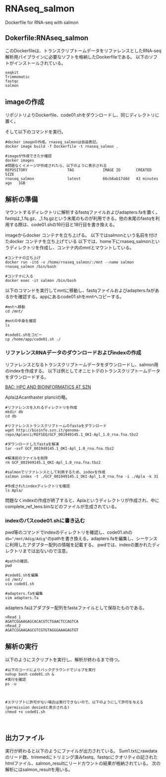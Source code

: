 # RNAseq_salmon
Dockerfile for RNA-seq with salmon

## Dokerfile:RNAseq_salmon
このDockerfileは、トランスクリプトームデータをリファレンスとしたRNA-seq解析用パイプラインに必要なソフトを格納したDockerfileである。
以下のソフトがインストールされている。
```sh:make image 
seqkit
Trimmomatic
fastqc
salmon
```
## imageの作成
リポジトリよりDockerfile、code01.shをダウンロードし、同じディレクトリに置く。


そして以下のコマンドを実行。
```sh:make image 
#docker imageの作成。rnaseq_salmonは自由表記。
docker image build -f Dockerfile -t rnaseq_salmon .

#imageが作成できたか確認
docker images
#問題なくイメージが作成されたら、以下のように表示される
REPOSITORY                  TAG             IMAGE ID       CREATED          SIZE
rnaseq_salmon               latest          66cb8ab17d4d   43 minutes ago   1GB
```

## 解析の準備

マウントするディレクトリに解析するfastqファイルおよびadapters.faを置く。
fastqは_1.fq.gz、_1.fq.gzという末尾のものが利用できる。他の末尾のfastqを利用する際は、code01.shの16行目と18行目を書き換える。

imageからdocker コンテナを立ち上げる。
以下ではsalmonという名前を付けたdocker コンテナを立ち上げている
以下では、home下にrnaseq_salmonというディレクトリを作成し、コンテナ内のmntとマウントしている。
```sh:dockerコンテナの立ち上げ
#コンテナの立ち上げ
docker run -itd -v /home/rnaseq_salmon/:/mnt --name salmon rnaseq_salmon /bin/bash

#コンテナに入る
docker exec -it salmon /bin/bash
```
以下のコマンドを実行してmntに移動し、fastqファイルおよびadapters.faがあるかを確認する。appにあるcode01.shをmntへコピーする。
```sh:dockerコンテナの立ち上げ
#mntへ移動
cd /mnt/

#mntの中身を確認
ls

#code01.shをコピー
cp /home/app/code01.sh ./
```

### リファレンスRNAデータのダウンロードおよびindexの作成
リファレンスとなるトランスクリプトームデータをダウンロードし、salmon用のindexを作成する。
以下は例としてオニヒトデのトランスクリプトームデータをダウンロードする。
<p><a href="https://bioinfo.szn.it/acanthaster-planci/">BAC: HPC AND BIOINFORMATICS AT SZN</a></p>

AplaはAcanthaster planciの略。

```sh:リファレンスの準備
#リファレンスを入れるディレクトリを作成
mkdir db
cd db

#リファレンストランスクリプトームのfastaをダウンロード
wget http://bioinfo.szn.it/genoma-repo/Aplanci/REFSEQ/GCF_001949145.1_OKI-Apl_1.0_rna.fna.tbz2

#ダウンロードしたfastaを解凍
tar -xvf GCF_001949145.1_OKI-Apl_1.0_rna.fna.tbz2

#解凍前のファイルを削除
rm GCF_001949145.1_OKI-Apl_1.0_rna.fna.tbz2

#salmonでリファレンスとして利用するため、indexを作成
salmon index -t ./GCF_001949145.1_OKI-Apl_1.0_rna.fna -i ./Apla -k 31

#作成されたindexディレクトリを確認
ls Apla/
```
問題なくindexの作成が終了すると、Aplaというディレクトリが作成され、中にcomplete_ref_lens.binなどのファイルが生成されている。

### indexのパスcode01.shに書き込む
pwd等のコマンドでindexのディレクトリを確認し、code01.shの`db="/mnt/Adig/Adig"`のpathを書き換える。adapters.faを編集し、シーケンスに利用したアダプター配列の情報を記載する。
pwdでは、indexの置かれたディレクトリまでは出ないので注意。
```ディレクトリ内のファイルの確認
#pathの確認。
pwd

#code01.shを編集
cd /mnt/
vim code01.sh

#adapters.faを編集
vim adapters.fa
```
adapters.faはアダプター配列をfastaファイルとして保存たものである。
```adapters.fa
>Read_1
AGATCGGAAGAGCACACGTCTGAACTCCAGTCA
>Read_2
AGATCGGAAGAGCGTCGTGTAGGGAAAGAGTGT
```
## 解析の実行
以下のようにスクリプトを実行し、解析が終わるまで待つ。

```sh:スクリプトの実行
#以下のコードによりバックグラウンドでジョブを実行
nohup bash code01.sh &
#実行を確認
ps -u



#スクリプトに許可がない場合は実行できないので、以下のようにして許可を与える(permission deniedと表示される)
chmod +x code01.sh

```

<br>

## 出力ファイル
実行が終わると以下のようにファイルが出力されている。
Sum1.txtにrawdataのリード数、trimmedにトリミング済みfastq、fastqcにクオリティの記されたhtmlファイル、salmon_resultにリードカウントの結果が格納されている。
次の解析にはsalmon_resultを用いる。


